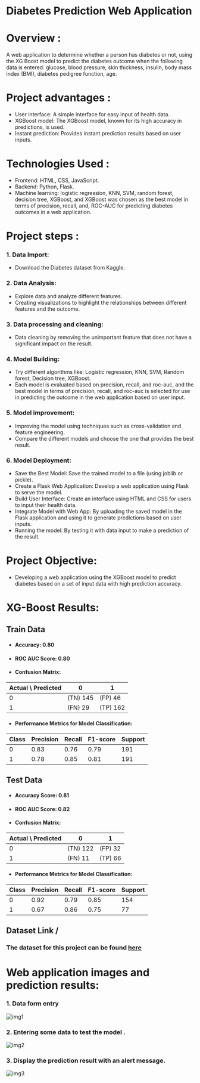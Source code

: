 # **Diabetes Prediction Web Application**
# Overview :
A web application to determine whether a person has diabetes or not, using the XG Boost model to predict the diabetes outcome when the following data is entered: glucose, blood pressure, skin thickness, insulin, body mass index (BMI), diabetes pedigree function, age.

# Project advantages :
* User interface: A simple interface for easy input of health data.
* XGBoost model: The XGBoost model, known for its high accuracy in predictions, is used.
* Instant prediction: Provides instant prediction results based on user inputs.

 # Technologies Used :
* Frontend: HTML, CSS, JavaScript.
* Backend: Python, Flask.
* Machine learning: logistic regression, KNN, SVM, random forest, decision tree, XGBoost, and XGBoost was chosen as the best model in terms of precision, recall, and, ROC-AUC for predicting diabetes outcomes in a web application.

 # Project steps : 
 ### 1. Data Import:
+ Download the Diabetes dataset from Kaggle.

### 2. Data Analysis:
* Explore data and analyze different features.
* Creating visualizations to highlight the relationships between different features and the outcome. 

### 3. Data processing and cleaning: 
* Data cleaning by removing the unimportant feature that does not have a significant impact on the result.

### 4. Model Building:
* Try different algorithms like: Logistic regression, KNN, SVM, Random forest, Decision tree, XGBoost.
*  Each model is evaluated based on precision, recall, and roc-auc, and the best model in terms of precision, recall, and roc-auc is selected for use in predicting the outcome in the web application based on user input.
  
### 5. Model improvement:
* Improving the model using techniques such as cross-validation and feature engineering.
* Compare the different models and choose the one that provides the best result.

### 6. Model Deployment:
* Save the Best Model: Save the trained model to a file (using joblib or pickle).
* Create a Flask Web Application: Develop a web application using Flask to serve the model.
* Build User Interface: Create an interface using HTML and CSS for users to input their health data.
* Integrate Model with Web App: By uploading the saved model in the Flask application and using it to generate predictions based on user inputs.
* Running the model: By testing it with data input to make a prediction of the result.
 
# Project Objective:
* Developing a web application using the XGBoost model to predict diabetes based on a set of input data with high prediction accuracy.
# XG-Boost Results:
## Train Data
* #### Accuracy: 0.80
* #### ROC AUC Score: 0.80
* #### Confusion Matrix:
    
| Actual \ Predicted | 0 | 1 |
| ------------- | ------------- |------------- |
| 0  | (TN) 145 |  (FP) 46 |
| 1  | (FN) 29 |  (TP) 162 |

* #### Performance Metrics for Model Classification:
 
|Class  | Precision | Recall | F1-score | Support | 
| ------------- | ------------- |------------- |------------- |------------- |
| 0  | 0.83 | 0.76 | 0.79 | 191 |
| 1  | 0.78 | 0.85 | 0.81 | 191 |

## Test Data 
* #### Accuracy Score: 0.81
* #### ROC AUC Score: 0.82
* #### Confusion Matrix:

| Actual \ Predicted | 0 | 1 |
| ------------- | ------------- |------------- |
| 0  | (TN) 122 |  (FP) 32 |
| 1  | (FN) 11 |  (TP) 66 |

* #### Performance Metrics for Model Classification:
 
|Class  | Precision | Recall | F1-score | Support | 
| ------------- | ------------- |------------- |------------- |------------- |
| 0  | 0.92 | 0.79 | 0.85 | 154 |
| 1  | 0.67 | 0.86 | 0.75 | 77 |

## Dataset Link /
### The dataset for this project can be found [here](https://www.kaggle.com/datasets/uciml/pima-indians-diabetes-database/data)

# Web application images and prediction results: 
### 1. Data form entry 
![img1](https://github.com/user-attachments/assets/53ef35d1-f445-4b39-960b-beb23a8f3204)

### 2. Entering some data to test the model .
![img2](https://github.com/user-attachments/assets/ef9aaf1d-8ce3-4304-9611-ba1f7e7c5796)

 ### 3.  Display the prediction result with an alert message. 
![img3](https://github.com/user-attachments/assets/cb2593d6-a9c0-4726-a9a7-7aec581e11dd)
